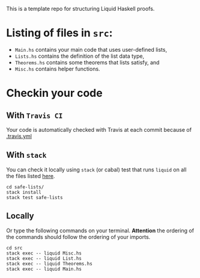 This is a template repo for structuring Liquid Haskell proofs. 

# Listing of files in `src`:

- `Main.hs` contains your main code that uses user-defined lists,
- `Lists.hs` contains the definition of the list data type,
- `Theorems.hs` contains some theorems that lists satisfy, and
- `Misc.hs` contains helper functions.


# Checkin your code 

## With `Travis CI`

Your code is automatically checked with Travis at each commit because of [.travis.yml](https://github.com/nikivazou/theorem-proving-template/blob/master/.travis.yml)

## With `stack`

You can check it locally using `stack` (or cabal) test that runs `liquid` on all the files listed [here](https://github.com/nikivazou/theorem-proving-template/blob/c4f70e3b77030131cb592ac59e727ad3e75cc627/safe-lists/tests/Test.hs#L16).

```
cd safe-lists/
stack install 
stack test safe-lists
```

## Locally

Or type the following commands on your terminal. **Attention** the ordering of the commands should follow the ordering of your imports.

```
cd src
stack exec -- liquid Misc.hs
stack exec -- liquid List.hs
stack exec -- liquid Theorems.hs
stack exec -- liquid Main.hs
```
